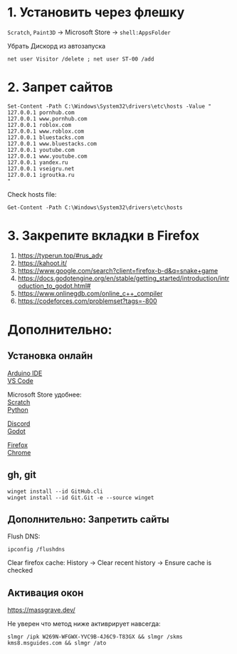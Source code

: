 # 1. Установить через флешку

`Scratch`, `Paint3D` -> Microsoft Store -> `shell:AppsFolder`

Убрать Дискорд из автозапуска 

```
net user Visitor /delete ; net user ST-00 /add
```

# 2. Запрет сайтов
```
Set-Content -Path C:\Windows\System32\drivers\etc\hosts -Value "
127.0.0.1 pornhub.com
127.0.0.1 www.pornhub.com
127.0.0.1 roblox.com
127.0.0.1 www.roblox.com
127.0.0.1 bluestacks.com
127.0.0.1 www.bluestacks.com
127.0.0.1 youtube.com
127.0.0.1 www.youtube.com
127.0.0.1 yandex.ru
127.0.0.1 vseigru.net
127.0.0.1 igroutka.ru
"
```

Check hosts file:
```
Get-Content -Path C:\Windows\System32\drivers\etc\hosts
```

# 3. Закрепите вкладки в Firefox

1. https://typerun.top/#rus_adv
2. https://kahoot.it/
3. https://www.google.com/search?client=firefox-b-d&q=snake+game
4. https://docs.godotengine.org/en/stable/getting_started/introduction/introduction_to_godot.html#
5. https://www.onlinegdb.com/online_c++_compiler
6. https://codeforces.com/problemset?tags=-800

# Дополнительно: 

## Установка онлайн

[Arduino IDE](https://downloads.arduino.cc/arduino-ide/arduino-ide_2.3.2_Windows_64bit.exe) \
[VS Code](https://code.visualstudio.com/sha/download?build=stable&os=win32-x64) 

Microsoft Store удобнее: \
[Scratch](https://apps.microsoft.com/detail/9pfgj25jl6x3?cid=storebadge&ocid=badge&rtc=1&hl=ru-kg&gl=KG) \
[Python](https://www.microsoft.com/store/productId/9NCVDN91XZQP?ocid=pdpshare) 

[Discord](https://discord.com/api/downloads/distributions/app/installers/latest?channel=stable&platform=win&arch=x64) \
[Godot](https://github.com/godotengine/godot/releases/download/4.3-stable/Godot_v4.3-stable_win64.exe.zip) 

[Firefox](https://www.mozilla.org/ru/firefox/download/thanks/) \
[Chrome](https://www.google.com/intl/ru/chrome/next-steps.html?statcb=1&installdataindex=empty&defaultbrowser=0#) 

## gh, git
```
winget install --id GitHub.cli
winget install --id Git.Git -e --source winget
```

## Дополнительно: Запретить сайты


Flush DNS:
```
ipconfig /flushdns
```
Clear firefox cache: History -> Clear recent history -> Ensure cache is checked

## Активация окон

https://massgrave.dev/

Не уверен что метод ниже активрирует навсегда:
```
slmgr /ipk W269N-WFGWX-YVC9B-4J6C9-T83GX && slmgr /skms kms8.msguides.com && slmgr /ato
```



